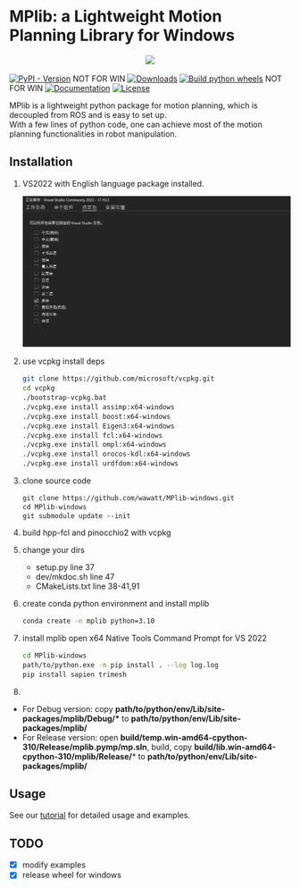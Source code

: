 # MPlib: a Lightweight Motion Planning Library for Windows

<p align="center">
  <img src="https://raw.githubusercontent.com/haosulab/MPlib/main/docs/demo.gif">
</p>

[![PyPI - Version](https://img.shields.io/pypi/v/mplib)](https://pypi.org/project/mplib/) NOT FOR WIN
[![Downloads](https://static.pepy.tech/badge/mplib)](https://pepy.tech/project/mplib)
[![Build python wheels](https://img.shields.io/github/actions/workflow/status/haosulab/MPlib/build_and_publish.yml)](https://github.com/haosulab/MPlib/releases/tag/nightly) NOT FOR WIN
[![Documentation](https://img.shields.io/readthedocs/motion-planning-lib)](https://motion-planning-lib.readthedocs.io/)
[![License](https://img.shields.io/github/license/haosulab/MPlib)](https://github.com/haosulab/MPlib?tab=MIT-1-ov-file#readme)

MPlib is a lightweight python package for motion planning,
which is decoupled from ROS and is easy to set up.  
With a few lines of python code, one can achieve most of the motion planning
functionalities in robot manipulation.

## Installation

1. VS2022 with English language package installed.
    <p align="center">
      <img src="docs/win_docs_pics/VS2022_English_lan_pkg.png">
    </p>

2. use vcpkg install deps
    ```bash
    git clone https://github.com/microsoft/vcpkg.git
    cd vcpkg
    ./bootstrap-vcpkg.bat
    ./vcpkg.exe install assimp:x64-windows
    ./vcpkg.exe install boost:x64-windows
    ./vcpkg.exe install Eigen3:x64-windows
    ./vcpkg.exe install fcl:x64-windows
    ./vcpkg.exe install ompl:x64-windows
    ./vcpkg.exe install orocos-kdl:x64-windows
    ./vcpkg.exe install urdfdom:x64-windows
    ```
3. clone source code
   ```
   git clone https://github.com/wawatt/MPlib-windows.git
   cd MPlib-windows
   git submodule update --init
   ```
4. build hpp-fcl and pinocchio2 with vcpkg
5. change your dirs
   - setup.py line 37
   - dev/mkdoc.sh line 47
   - CMakeLists.txt line 38-41,91
6. create conda python environment and install mplib
    ```bash
    conda create -n mplib python=3.10
    ```
7. install mplib
    open x64 Native Tools Command Prompt for VS 2022
    ```bash
    cd MPlib-windows
    path/to/python.exe -m pip install . --log log.log
    pip install sapien trimesh
    ```
7. 
   
   - For Debug version: copy __path/to/python/env/Lib/site-packages/mplib/Debug/*__ to __path/to/python/env/Lib/site-packages/mplib/__
   - For Release version: open __build/temp.win-amd64-cpython-310/Release/mplib.pymp/mp.sln__, build, copy __build/lib.win-amd64-cpython-310/mplib/Release/__* to __path/to/python/env/Lib/site-packages/mplib/__
  
## Usage

See our [tutorial](https://motion-planning-lib.readthedocs.io/latest/tutorials/getting_started.html) for detailed usage and examples.

## TODO
- [x] modify examples
- [x] release wheel for windows